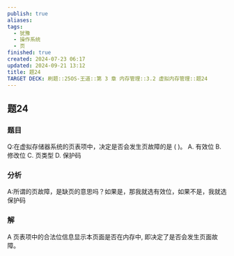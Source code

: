```yaml
---
publish: true
aliases: 
tags:
  - 犹豫
  - 操作系统
  - 页
finished: true
created: 2024-07-23 06:17
updated: 2024-09-21 13:12
title: 题24
TARGET DECK: 刷题::25OS-王道::第 3 章 内存管理::3.2 虚拟内存管理::题24
---
```

## 题24
### 题目
Q:在虚拟存储器系统的页表项中，决定是否会发生页故障的是 ( )。
A. 有效位 
B. 修改位 
C. 页类型 
D. 保护码 
### 分析
A:所谓的页故障，是缺页的意思吗？如果是，那我就选有效位，如果不是，我就选保护码
### 解
A
页表项中的合法位信息显示本页面是否在内存中, 即决定了是否会发生页面故障。
